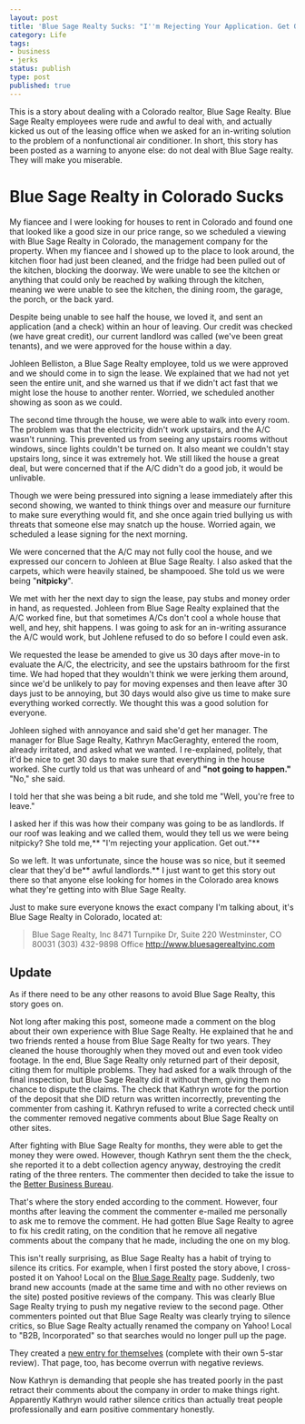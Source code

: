 ```yaml
---
layout: post
title: 'Blue Sage Realty Sucks: "I''m Rejecting Your Application. Get Out."'
category: Life
tags:
- business
- jerks
status: publish
type: post
published: true
---
```

This is a story about dealing with a Colorado realtor, Blue Sage Realty.  Blue Sage Realty employees were rude and awful to deal with, and actually kicked us out of the leasing office when we asked for an in-writing solution to the problem of a nonfunctional air conditioner.  In short, this story has been posted as a warning to anyone else: do not deal with Blue Sage realty.  They will make you miserable.

# Blue Sage Realty in Colorado Sucks

My fiancee and I were looking for houses to rent in Colorado and found one that looked like a good size in our price range, so we scheduled a viewing with Blue Sage Realty in Colorado, the management company for the property.  When my fiancee and I showed up to the place to look around, the kitchen floor had just been cleaned, and the fridge had been pulled out of the kitchen, blocking the doorway.  We were unable to see the kitchen or anything that could only be reached by walking through the kitchen, meaning we were unable to see the kitchen, the dining room, the garage, the porch, or the back yard.

Despite being unable to see half the house, we loved it, and sent an application (and a check) within an hour of leaving.  Our credit was checked (we have great credit), our current landlord was called (we've been great tenants), and we were approved for the house within a day.

Johleen Belliston, a Blue Sage Realty employee, told us we were approved and we should come in to sign the lease.  We explained that we had not yet seen the entire unit, and she warned us that if we didn't act fast that we might lose the house to another renter.  Worried, we scheduled another showing as soon as we could.

The second time through the house, we were able to walk into every room.  The problem was that the electricity didn't work upstairs, and the A/C wasn't running.  This prevented us from seeing any upstairs rooms without windows, since lights couldn't be turned on.  It also meant we couldn't stay upstairs long, since it was extremely hot.  We still liked the house a great deal, but were concerned that if the A/C didn't do a good job, it would be unlivable.

Though we were being pressured into signing a lease immediately after this second showing, we wanted to think things over and measure our furniture to make sure everything would fit, and she once again tried bullying us with threats that someone else may snatch up the house.  Worried again, we scheduled a lease signing for the next morning.

We were concerned that the A/C may not fully cool the house, and we expressed our concern to Johleen at Blue Sage Realty. I also asked that the carpets, which were heavily stained, be shampooed.  She told us we were being "**nitpicky**".

We met with her the next day to sign the lease, pay stubs and money order in hand, as requested.  Johleen from Blue Sage Realty explained that the A/C worked fine, but that sometimes A/Cs don't cool a whole house that well, and hey, shit happens.  I was going to ask for an in-writing assurance the A/C would work, but Johlene refused to do so before I could even ask.

We requested the lease be amended to give us 30 days after move-in to evaluate the A/C, the electricity, and see the upstairs bathroom for the first time.  We had hoped that they wouldn't think we were jerking them around, since we'd be unlikely to pay for moving expenses and then leave after 30 days just to be annoying, but 30 days would also give us time to make sure everything worked correctly.  We thought this was a good solution for everyone.

Johleen sighed with annoyance and said she'd get her manager. The manager for Blue Sage Realty, Kathryn MacGeraghty, entered the room, already irritated, and asked what we wanted.  I re-explained, politely, that it'd be nice to get 30 days to make sure that everything in the house worked.  She curtly told us that was unheard of and **"not going to happen."**  "No," she said.

I told her that she was being a bit rude, and she told me "Well, you're free to leave."

I asked her if this was how their company was going to be as landlords.  If our roof was leaking and we called them, would they tell us we were being nitpicky?  She told me,** "I'm rejecting your application.  Get out."**

So we left.  It was unfortunate, since the house was so nice, but it seemed clear that they'd be** awful landlords.**  I just want to get this story out there so that anyone else looking for homes in the Colorado area knows what they're getting into with Blue Sage Realty.

Just to make sure everyone knows the exact company I'm talking about, it's Blue Sage Realty in Colorado, located at:

 > Blue Sage Realty, Inc
 > 8471 Turnpike Dr, Suite 220
 > Westminster, CO 80031
 > (303) 432-9898 Office
 > http://www.bluesagerealtyinc.com

## Update

As if there need to be any other reasons to avoid Blue Sage Realty, this story goes on.

Not long after making this post, someone made a comment on the blog about their own experience with Blue Sage Realty.  He explained that he and two friends rented a house from Blue Sage Realty for two years.  They cleaned the house thoroughly when they moved out and even took video footage.  In the end, Blue Sage Realty only returned part of their deposit, citing them for multiple problems.  They had asked for a walk through of the final inspection, but Blue Sage Realty did it without them, giving them no chance to dispute the claims.  The check that Kathryn wrote for the portion of the deposit that she DID return was written incorrectly, preventing the commenter from cashing it.  Kathryn refused to write a corrected check until the commenter removed negative comments about Blue Sage Realty on other sites.

After fighting with Blue Sage Realty for months, they were able to get the money they were owed.  However, though Kathryn sent them the the check, she reported it to a debt collection agency anyway, destroying the credit rating of the three renters.  The commenter then decided to take the issue to the [Better Business Bureau](http://www.bbb.org/denver/business-reviews/property-management/blue-sage-realty-in-westminster-co-59024638).

That's where the story ended according to the comment.  However, four months after leaving the comment the commenter e-mailed me personally to ask me to remove the comment.  He had gotten Blue Sage Realty to agree to fix his credit rating, on the condition that he remove all negative comments about the company that he made, including the one on my blog.

This isn't really surprising, as Blue Sage Realty has a habit of trying to silence its critics.  For example, when I first posted the story above, I cross-posted it on Yahoo! Local on the [Blue Sage Realty](http://local.yahoo.com/info-28818277-b2b-incorporated-arvada?tab=reviews#reviews) page.  Suddenly, two brand new accounts (made at the same time and with no other reviews on the site) posted positive reviews of the company.  This was clearly Blue Sage Realty trying to push my negative review to the second page.  Other commenters pointed out that Blue Sage Realty was clearly trying to silence critics, so Blue Sage Realty actually renamed the company on Yahoo! Local to "B2B, Incorporated" so that searches would no longer pull up the page.

They created a [new entry for themselves](http://local.yahoo.com/info-45041297-blue-sage-realty-westminster?tab=reviews) (complete with their own 5-star review).  That page, too, has become overrun with negative reviews.

Now Kathryn is demanding that people she has treated poorly in the past retract their comments about the company in order to make things right.  Apparently Kathryn would rather silence critics than actually treat people professionally and earn positive commentary honestly.


